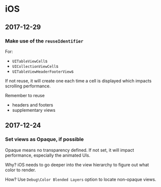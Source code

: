 # iOS

## 2017-12-29

### Make use of the `reuseIdentifier`

For:

- `UITableViewCell`s
- `UICollectionViewCell`s
- `UITableViewHeaderFooterView`s

If not reuse, it will create one each time a cell is displayed which impacts scrolling performance.

Remember to reuse

- headers and footers
- supplementary views

## 2017-12-24

### Set views as Opaque, if possible

Opaque means no transparency defined. If not set, it will impact performance, especially the animated UIs.

Why? iOS needs to go deeper into the view hierarchy to figure out what color to render.

How? Use `Debug\Color Blended Layers` option to locate non-opaque views.